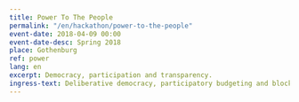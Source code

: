 ```yaml
---
title: Power To The People
permalink: "/en/hackathon/power-to-the-people"
event-date: 2018-04-09 00:00
event-date-desc: Spring 2018
place: Gothenburg
ref: power
lang: en
excerpt: Democracy, participation and transparency.
ingress-text: Deliberative democracy, participatory budgeting and blockchain based voting.
---
```

